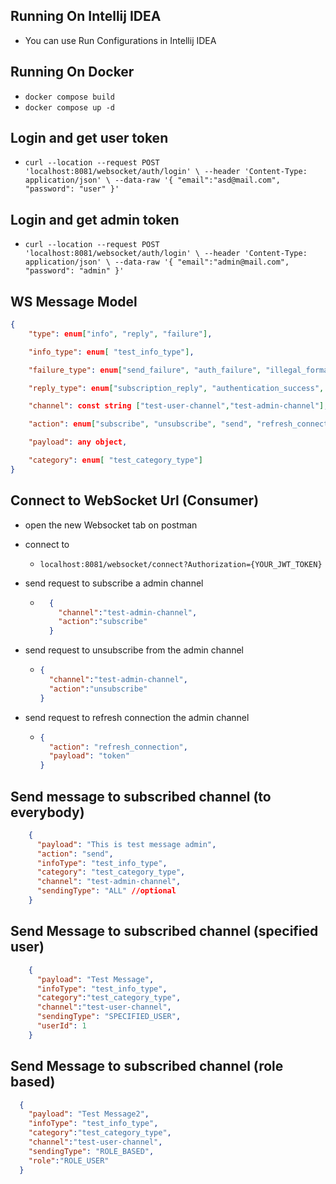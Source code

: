 ## Running On Intellij IDEA
- You can use Run Configurations in Intellij IDEA

## Running On Docker
- ``docker compose build``
- ``docker compose up -d``


## Login and get user token

- `curl --location --request POST 'localhost:8081/websocket/auth/login' \
  --header 'Content-Type: application/json' \
  --data-raw '{
  "email":"asd@mail.com",
  "password": "user"
  }'`

## Login and get admin token

- `curl --location --request POST 'localhost:8081/websocket/auth/login' \
  --header 'Content-Type: application/json' \
  --data-raw '{
  "email":"admin@mail.com",
  "password": "admin"
  }'`


## WS Message Model

```json
{
    "type": enum["info", "reply", "failure"],

    "info_type": enum[ "test_info_type"],

    "failure_type": enum["send_failure", "auth_failure", "illegal_format_failure", "action_type_failure", "auth_token_expired_failure", "missing_field_failure", "unknown_failure"],

    "reply_type": enum["subscription_reply", "authentication_success", "authentication_refresh_success"],

    "channel": const string ["test-user-channel","test-admin-channel"],

    "action": enum["subscribe", "unsubscribe", "send", "refresh_connection"],

    "payload": any object,

    "category": enum[ "test_category_type"]
}
```

## Connect to WebSocket Url (Consumer)

- open the new Websocket tab on postman

- connect to
  +  `localhost:8081/websocket/connect?Authorization={YOUR_JWT_TOKEN}`


- send request to subscribe a admin channel
  + ```json 
      {
        "channel":"test-admin-channel",
        "action":"subscribe"
      }
      ```


- send request to unsubscribe from the admin channel
  + ```json 
    {
      "channel":"test-admin-channel",
      "action":"unsubscribe"
    }
    ```

- send request to refresh connection the admin channel
  + ```json 
    {
      "action": "refresh_connection",
      "payload": "token"
    }
    ```

## Send message to subscribed channel (to everybody)

``` json 
    { 
      "payload": "This is test message admin",
      "action": "send",
      "infoType": "test_info_type",
      "category": "test_category_type",
      "channel": "test-admin-channel",
      "sendingType": "ALL" //optional
    }
```

## Send Message to subscribed channel (specified user)

```json 
    {
      "payload": "Test Message",
      "infoType": "test_info_type",
      "category":"test_category_type",
      "channel":"test-user-channel",
      "sendingType": "SPECIFIED_USER",
      "userId": 1
    }
```

## Send Message to subscribed channel (role based)

```json 
  {
    "payload": "Test Message2",
    "infoType": "test_info_type",
    "category":"test_category_type",
    "channel":"test-user-channel",
    "sendingType": "ROLE_BASED",
    "role":"ROLE_USER"
  }
```
